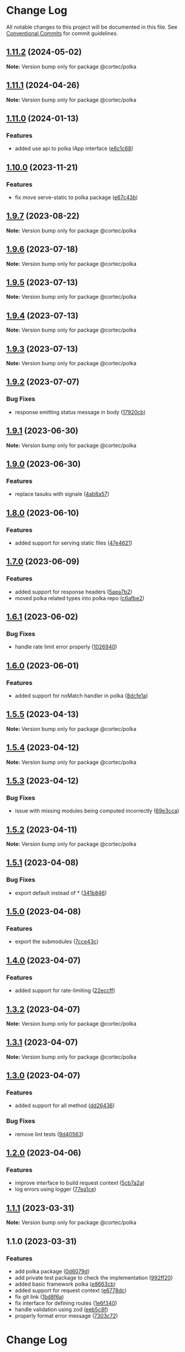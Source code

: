 # Change Log

All notable changes to this project will be documented in this file.
See [Conventional Commits](https://conventionalcommits.org) for commit guidelines.

## [1.11.2](https://github.com/saswatds/cortec/compare/@cortec/polka@1.11.1...@cortec/polka@1.11.2) (2024-05-02)

**Note:** Version bump only for package @cortec/polka

## [1.11.1](https://github.com/saswatds/cortec/compare/@cortec/polka@1.11.0...@cortec/polka@1.11.1) (2024-04-26)

**Note:** Version bump only for package @cortec/polka

## [1.11.0](https://github.com/saswatds/cortec/compare/@cortec/polka@1.10.0...@cortec/polka@1.11.0) (2024-01-13)

### Features

- added use api to polka IApp interface ([e6c1c68](https://github.com/saswatds/cortec/commit/e6c1c68059198d92e56e5024a0e5b0dee4b5d258))

## [1.10.0](https://github.com/saswatds/cortec/compare/@cortec/polka@1.9.7...@cortec/polka@1.10.0) (2023-11-21)

### Features

- fix move serve-static to polka package ([e67c43b](https://github.com/saswatds/cortec/commit/e67c43b2312cdc50d3ed89a8160545b82ab9e8cf))

## [1.9.7](https://github.com/saswatds/cortec/compare/@cortec/polka@1.9.6...@cortec/polka@1.9.7) (2023-08-22)

**Note:** Version bump only for package @cortec/polka

## [1.9.6](https://github.com/saswatds/cortec/compare/@cortec/polka@1.9.5...@cortec/polka@1.9.6) (2023-07-18)

**Note:** Version bump only for package @cortec/polka

## [1.9.5](https://github.com/saswatds/cortec/compare/@cortec/polka@1.9.4...@cortec/polka@1.9.5) (2023-07-13)

**Note:** Version bump only for package @cortec/polka

## [1.9.4](https://github.com/saswatds/cortec/compare/@cortec/polka@1.9.3...@cortec/polka@1.9.4) (2023-07-13)

**Note:** Version bump only for package @cortec/polka

## [1.9.3](https://github.com/saswatds/cortec/compare/@cortec/polka@1.9.2...@cortec/polka@1.9.3) (2023-07-13)

**Note:** Version bump only for package @cortec/polka

## [1.9.2](https://github.com/saswatds/cortec/compare/@cortec/polka@1.9.1...@cortec/polka@1.9.2) (2023-07-07)

### Bug Fixes

- response emitting status message in body ([17920cb](https://github.com/saswatds/cortec/commit/17920cb3de5ed14c938765e4bd041375717ba507))

## [1.9.1](https://github.com/saswatds/cortec/compare/@cortec/polka@1.9.0...@cortec/polka@1.9.1) (2023-06-30)

**Note:** Version bump only for package @cortec/polka

## [1.9.0](https://github.com/saswatds/cortec/compare/@cortec/polka@1.8.0...@cortec/polka@1.9.0) (2023-06-30)

### Features

- replace tasuku with signale ([4ab8a57](https://github.com/saswatds/cortec/commit/4ab8a5792e065e9174eff7cda3e0a2596aa2141b))

## [1.8.0](https://github.com/saswatds/cortec/compare/@cortec/polka@1.7.0...@cortec/polka@1.8.0) (2023-06-10)

### Features

- added support for serving static files ([47e4621](https://github.com/saswatds/cortec/commit/47e4621c7556b3ecf50a5bf66b0b4142874b7ee5))

## [1.7.0](https://github.com/saswatds/cortec/compare/@cortec/polka@1.6.1...@cortec/polka@1.7.0) (2023-06-09)

### Features

- added support for response headers ([5aea7b2](https://github.com/saswatds/cortec/commit/5aea7b26dcb1c0a6c7aae157cb801db9d636a458))
- moved polka related types into polka repo ([c6afbe2](https://github.com/saswatds/cortec/commit/c6afbe275e8c487ab9dc2c582a7b6ea222b34553))

## [1.6.1](https://github.com/saswatds/cortec/compare/@cortec/polka@1.6.0...@cortec/polka@1.6.1) (2023-06-02)

### Bug Fixes

- handle rate limit error properly ([1026940](https://github.com/saswatds/cortec/commit/102694047242d4b7e5a6ebdace51565ed636a130))

## [1.6.0](https://github.com/saswatds/cortec/compare/@cortec/polka@1.5.5...@cortec/polka@1.6.0) (2023-06-01)

### Features

- added support for noMatch handler in polka ([8dcfe1a](https://github.com/saswatds/cortec/commit/8dcfe1a1e7557aa61bed656f56bc0ede31be1740))

## [1.5.5](https://github.com/saswatds/cortec/compare/@cortec/polka@1.5.4...@cortec/polka@1.5.5) (2023-04-13)

**Note:** Version bump only for package @cortec/polka

## [1.5.4](https://github.com/saswatds/cortec/compare/@cortec/polka@1.5.3...@cortec/polka@1.5.4) (2023-04-12)

**Note:** Version bump only for package @cortec/polka

## [1.5.3](https://github.com/saswatds/cortec/compare/@cortec/polka@1.5.2...@cortec/polka@1.5.3) (2023-04-12)

### Bug Fixes

- issue with missing modules being computed incorrectly ([69e3cca](https://github.com/saswatds/cortec/commit/69e3cca31bcb6ffb5362aeca11a2a050b98ba4a9))

## [1.5.2](https://github.com/saswatds/cortec/compare/@cortec/polka@1.5.1...@cortec/polka@1.5.2) (2023-04-11)

**Note:** Version bump only for package @cortec/polka

## [1.5.1](https://github.com/saswatds/cortec/compare/@cortec/polka@1.5.0...@cortec/polka@1.5.1) (2023-04-08)

### Bug Fixes

- export default instead of \* ([341b846](https://github.com/saswatds/cortec/commit/341b846523470c3cc6764143812a75c6859af2d2))

## [1.5.0](https://github.com/saswatds/cortec/compare/@cortec/polka@1.4.0...@cortec/polka@1.5.0) (2023-04-08)

### Features

- export the submodules ([7cce43c](https://github.com/saswatds/cortec/commit/7cce43ccb42afb600453d41c00642f78b951c184))

## [1.4.0](https://github.com/saswatds/cortec/compare/@cortec/polka@1.3.2...@cortec/polka@1.4.0) (2023-04-07)

### Features

- added support for rate-limiting ([22eccff](https://github.com/saswatds/cortec/commit/22eccff1f0496c9e6776bc610e8beb4d9b81679a))

## [1.3.2](https://github.com/saswatds/cortec/compare/@cortec/polka@1.3.1...@cortec/polka@1.3.2) (2023-04-07)

**Note:** Version bump only for package @cortec/polka

## [1.3.1](https://github.com/saswatds/cortec/compare/@cortec/polka@1.3.0...@cortec/polka@1.3.1) (2023-04-07)

**Note:** Version bump only for package @cortec/polka

## [1.3.0](https://github.com/saswatds/cortec/compare/@cortec/polka@1.2.0...@cortec/polka@1.3.0) (2023-04-07)

### Features

- added support for all method ([dd26436](https://github.com/saswatds/cortec/commit/dd26436ddb80ae9abc49fbb6a5a1d0493a8b456e))

### Bug Fixes

- remove lint tests ([9d40563](https://github.com/saswatds/cortec/commit/9d4056364a2de93fd84804eafd20e9c046734c86))

## [1.2.0](https://github.com/saswatds/cortec/compare/@cortec/polka@1.1.1...@cortec/polka@1.2.0) (2023-04-06)

### Features

- improve interface to build request context ([5cb7a2a](https://github.com/saswatds/cortec/commit/5cb7a2a1becb5896cd548ecee458126625a6763d))
- log errors using logger ([77ea1ce](https://github.com/saswatds/cortec/commit/77ea1ce58f7867dcb6a869adf50ebdedf81f4055))

## [1.1.1](https://github.com/saswatds/cortec/compare/@cortec/polka@1.1.0...@cortec/polka@1.1.1) (2023-03-31)

**Note:** Version bump only for package @cortec/polka

## 1.1.0 (2023-03-31)

### Features

- add polka package ([0d6079d](https://github.com/saswatds/cortec/commit/0d6079d6106359ef724dbf248c3ffcf131d123d5))
- add private test package to check the implementation ([992ff20](https://github.com/saswatds/cortec/commit/992ff20ca4c3b7ce2d154323a6a9e763c2214c22))
- added basic framework polka ([e8663cb](https://github.com/saswatds/cortec/commit/e8663cb6b0103c2c530539b96c3fc959c14860e3))
- added support for request context ([e6778dc](https://github.com/saswatds/cortec/commit/e6778dcb1ca4780e5ba3536905eccf3f79225a16))
- fix git link ([1bd8f6a](https://github.com/saswatds/cortec/commit/1bd8f6a6789555c02abaaa58b58d82c6a474f23c))
- fix interface for defining routes ([1e6f340](https://github.com/saswatds/cortec/commit/1e6f340aec346559189d9b72f36c8a95d549d6d9))
- handle validation using zod ([eeb5c8f](https://github.com/saswatds/cortec/commit/eeb5c8fa84a8dc09a46028d7214731f4a1692742))
- properly format error message ([7303c72](https://github.com/saswatds/cortec/commit/7303c72ad83821dbdbb8961e447548cb6d2b5b4f))

# Change Log
